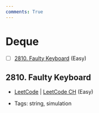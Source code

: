 ```yaml
---
comments: True
---
```


# Deque

- [ ] [2810. Faulty Keyboard](https://leetcode.cn/problems/faulty-keyboard/) (Easy)

## 2810. Faulty Keyboard

-   [LeetCode](https://leetcode.com/problems/faulty-keyboard/) | [LeetCode CH](https://leetcode.cn/problems/faulty-keyboard/) (Easy)

-   Tags: string, simulation
